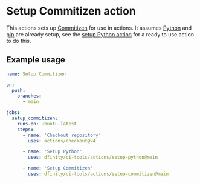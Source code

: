 # Setup Commitizen action

This actions sets up [Commitizen](https://commitizen-tools.github.io/commitizen/) for use in actions. It assumes [Python](https://www.python.org/) and [pip](https://pip.pypa.io/en/stable/) are already setup, see the [setup Python action](../setup-python/README.md) for a ready to use action to do this.

## Example usage

```yaml
name: Setup Commitizen

on:
  push:
    branches:
      - main

jobs:
  setup_commitizen:
    runs-on: ubuntu-latest
    steps:
      - name: 'Checkout repository'
        uses: actions/checkout@v4

      - name: 'Setup Python'
        uses: dfinity/ci-tools/actions/setup-python@main

      - name: 'Setup Commitizen'
        uses: dfinity/ci-tools/actions/setup-commitizen@main
```
